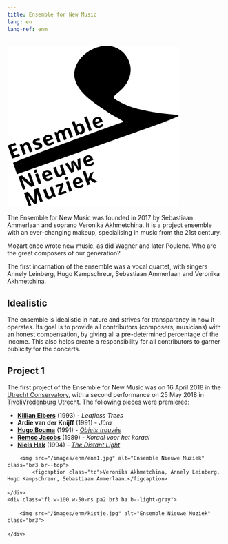 ```yaml
---
title: Ensemble for New Music
lang: en
lang-ref: enm
---
```



<img src="/images/enm/Logo_ENM_final_no_margin.svg" alt="Ensemble Nieuwe Muziek" class="fr w-third w-50-ns mv2 mh2-ns ml-auto">

The Ensemble for New Music was founded in 2017 by Sebastiaan Ammerlaan and soprano Veronika Akhmetchina. It is a project ensemble with an ever-changing makeup, specialising in music from the 21st century.

Mozart once wrote new music, as did Wagner and later Poulenc. Who are the great composers of our generation?

The first incarnation of the ensemble was a vocal quartet, with singers Annely Leinberg, Hugo Kampschreur, Sebastiaan Ammerlaan and Veronika Akhmetchina. 

## Idealistic

The ensemble is idealistic in nature and strives for transparancy in how it operates. Its goal is to provide all contributors (composers, musicians) with an honest compensation, by giving all a pre-determined percentage of the income. This also helps create a responsibility for all contributors to garner publicity for the concerts.
## Project 1

The first project of the Ensemble for New Music was on 16 April 2018 in the [Utrecht Conservatory](https://www.hku.nl/Home/Education/Bachelors/Conservatorium1.htm), with a second performance on 25 May 2018 in [TivoliVredenburg Utrecht](https://www.tivolivredenburg.nl/). The following pieces were premiered:

* **[Killian Elbers](http://www.killianelbers.com/)** (1993) - *Leafless Trees*
* **Ardie van der Knijff** (1991) - *Jûra*
* **[Hugo Bouma](http://hugobouma.nl/)** (1991) - *[Objets trouvés](http://hugobouma.nl/composities/objets-trouves/)*
* **[Remco Jacobs](http://remco-jacobs.com/)** (1989) - *Koraal voor het koraal*
* **[Niels Hak](https://nielshak.com/)** (1994)  - *[The Distant Light](https://nielshak.com/portfolio/the-distant-light/)*

<div class="mw9 center ph3-ns">
  <div class="cf ph2-ns">
    <div class="fl w-100 w-50-ns pa2 br3 ba b--light-gray">
      
		<img src="/images/enm/enm1.jpg" alt="Ensemble Nieuwe Muziek" class="br3 br--top">
			<figcaption class="tc">Veronika Akhmetchina, Annely Leinberg, Hugo Kampschreur, Sebastiaan Ammerlaan.</figcaption>
      
    </div>
    <div class="fl w-100 w-50-ns pa2 br3 ba b--light-gray">
      
		<img src="/images/enm/kistje.jpg" alt="Ensemble Nieuwe Muziek" class="br3">

    </div>
  </div>
</div>
